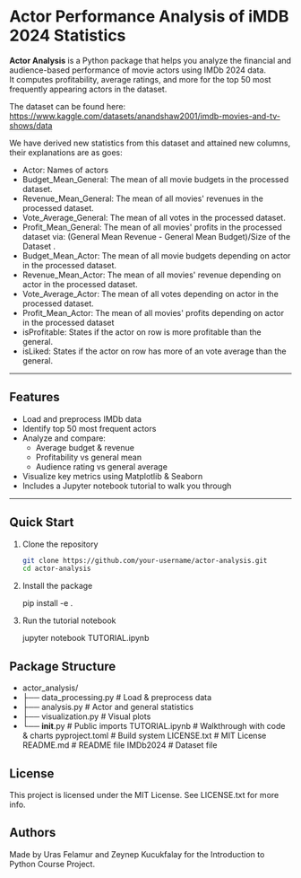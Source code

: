 # Actor Performance Analysis of iMDB 2024 Statistics

**Actor Analysis** is a Python package that helps you analyze the financial and audience-based performance of movie actors using IMDb 2024 data.  
It computes profitability, average ratings, and more for the top 50 most frequently appearing actors in the dataset.

The dataset can be found here: https://www.kaggle.com/datasets/anandshaw2001/imdb-movies-and-tv-shows/data

We have derived new statistics from this dataset and attained new columns, their explanations are as goes:
- Actor: Names of actors
- Budget_Mean_General: The mean of all movie budgets in the processed dataset.
- Revenue_Mean_General: The mean of all movies' revenues in the processed dataset.	
- Vote_Average_General: The mean of all votes in the processed dataset.	
- Profit_Mean_General: 	The mean of all movies' profits in the processed dataset via: (General Mean Revenue - General Mean Budget)/Size of the Dataset .
- Budget_Mean_Actor: The mean of all movie budgets depending on actor in the processed dataset.
- Revenue_Mean_Actor: The mean of all movies' revenue depending on actor in the processed dataset.	
- Vote_Average_Actor: The mean of all votes depending on actor in the processed dataset.		
- Profit_Mean_Actor: The mean of all movies' profits depending on actor in the processed dataset	
- isProfitable: States if the actor on row is more profitable than the general.	
- isLiked: States if the actor on row has more of an vote average than the general.

---

## Features

- Load and preprocess IMDb data
- Identify top 50 most frequent actors
- Analyze and compare:
  - Average budget & revenue
  - Profitability vs general mean
  - Audience rating vs general average
- Visualize key metrics using Matplotlib & Seaborn
- Includes a Jupyter notebook tutorial to walk you through

---

## Quick Start

1. Clone the repository

    ```bash
    git clone https://github.com/your-username/actor-analysis.git
    cd actor-analysis

2. Install the package
    
    pip install -e .

3. Run the tutorial notebook

    jupyter notebook TUTORIAL.ipynb

## Package Structure

-    actor_analysis/
-    ├── data_processing.py      # Load & preprocess data
-    ├── analysis.py             # Actor and general statistics
-    ├── visualization.py        # Visual plots
-    └── __init__.py             # Public imports
TUTORIAL.ipynb              # Walkthrough with code & charts
pyproject.toml              # Build system
LICENSE.txt                 # MIT License
README.md                   # README file
IMDb2024                    # Dataset file

## License

This project is licensed under the MIT License.
See LICENSE.txt for more info.

## Authors
Made by Uras Felamur and Zeynep Kucukfalay for the Introduction to Python Course Project.